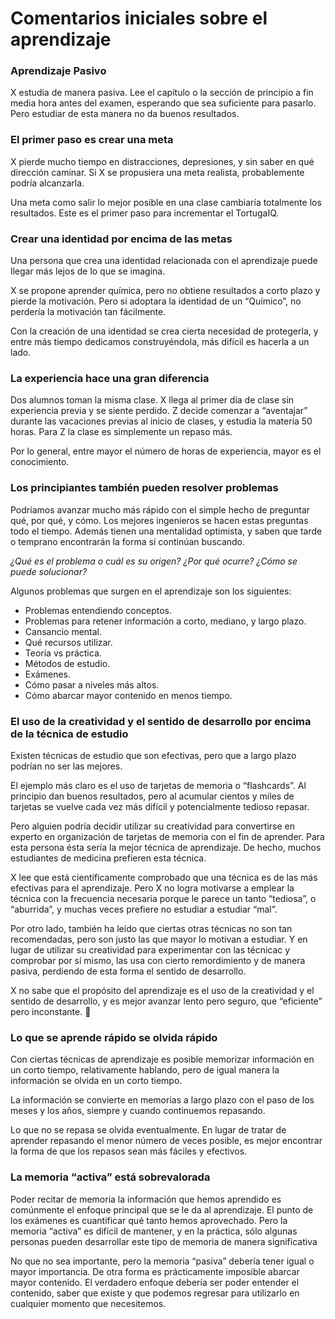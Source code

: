 # Comentarios iniciales sobre el aprendizaje

### **Aprendizaje Pasivo**

X estudia de manera pasiva. Lee el capítulo o la sección de principio a fin media hora antes del examen, esperando que sea suficiente para pasarlo. Pero estudiar de esta manera no da buenos resultados.

### El primer paso es crear una meta

X pierde mucho tiempo en distracciones, depresiones, y sin saber en qué dirección caminar. Si X se propusiera una meta realista, probablemente podría alcanzarla. 

Una meta como salir lo mejor posible en una clase cambiaría totalmente los resultados. Este es el primer paso para incrementar el TortugaIQ.

### Crear una identidad por encima de las metas

Una persona que crea una identidad relacionada con el aprendizaje puede llegar más lejos de lo que se imagina. 

X se propone aprender química, pero no obtiene resultados a corto plazo y pierde la motivación. Pero si adoptara la identidad de un “Químico”, no perdería la motivación tan fácilmente. 

Con la creación de una identidad se crea cierta necesidad de protegerla, y entre más tiempo dedicamos construyéndola, más difícil es hacerla a un lado. 

### La experiencia hace una gran diferencia

Dos alumnos toman la misma clase. X llega al primer día de clase sin experiencia previa y se siente perdido. Z decide comenzar a “aventajar” durante las vacaciones previas al inicio de clases, y estudia la materia 50 horas. Para Z la clase es simplemente un repaso más.

Por lo general, entre mayor el número de horas de experiencia, mayor es el conocimiento. 

### Los principiantes también pueden resolver problemas

Podríamos avanzar mucho más rápido con el simple hecho de preguntar qué, por qué, y cómo. Los  mejores ingenieros se hacen estas preguntas todo el tiempo. Además tienen una mentalidad optimista, y saben que tarde o temprano encontrarán la forma si continúan buscando. 

*¿Qué es el problema o cuál es su origen? ¿Por qué ocurre? ¿Cómo se puede solucionar?*

Algunos problemas que surgen en el aprendizaje son los siguientes:

- Problemas entendiendo conceptos.
- Problemas para retener información a corto, mediano, y largo plazo.
- Cansancio mental.
- Qué recursos utilizar.
- Teoría vs práctica.
- Métodos de estudio.
- Exámenes.
- Cómo pasar a niveles más altos.
- Cómo abarcar mayor contenido en menos tiempo.

### **El uso de la creatividad y el sentido de desarrollo por encima de la técnica de estudio**

Existen técnicas de estudio que son efectivas, pero que a largo plazo podrían no ser las mejores. 

El ejemplo más claro es el uso de tarjetas de memoria o “flashcards”. Al principio dan buenos resultados, pero al acumular cientos y miles de tarjetas se vuelve cada vez más difícil y potencialmente tedioso repasar. 

Pero alguien podría decidir utilizar su creatividad para convertirse en experto en organización de tarjetas de memoria con el fin de aprender. Para esta persona ésta sería la mejor técnica de aprendizaje.  De hecho, muchos estudiantes de medicina prefieren esta técnica.

X lee que está científicamente comprobado que una técnica es de las más efectivas para el aprendizaje. Pero X no logra motivarse a emplear la técnica con la frecuencia necesaria porque le parece un tanto “tediosa”, o “aburrida”, y muchas veces prefiere no estudiar a estudiar “mal”.

Por otro lado, también ha leído que ciertas otras técnicas no son tan recomendadas, pero son justo las que mayor lo motivan a estudiar.  Y en lugar de utilizar su creatividad para experimentar con las técnicac y comprobar por sí mismo, las usa con cierto remordimiento y de manera pasiva, perdiendo de esta forma el sentido de desarrollo.  

X no sabe que el propósito del aprendizaje es el uso de la creatividad y el sentido de desarrollo, y es mejor avanzar lento pero seguro, que “eficiente” pero inconstante. 🐢

### Lo que se aprende rápido se olvida rápido

Con ciertas técnicas de aprendizaje es posible memorizar información en un corto tiempo, relativamente hablando, pero de igual manera la información se olvida en un corto tiempo. 

La información se convierte en memorias a largo plazo con el paso de los meses y los años, siempre y cuando continuemos repasando. 

Lo que no se repasa se olvida eventualmente. En lugar de tratar de aprender repasando el menor número de veces posible, es mejor encontrar la forma de que los repasos sean más fáciles y efectivos.

### La memoria “activa” está sobrevalorada

Poder recitar de memoria la información que hemos aprendido es comúnmente el enfoque principal que se le da al aprendizaje. El punto de los exámenes es cuantificar qué tanto hemos aprovechado. Pero la memoria “activa” es difícil de mantener, y en la práctica, sólo algunas personas pueden desarrollar este tipo de memoria de manera significativa

No que no sea importante, pero la memoria “pasiva” debería tener igual o mayor importancia. De otra forma es prácticamente imposible abarcar mayor contenido. El verdadero enfoque debería ser poder entender el contenido, saber que existe y que podemos regresar para utilizarlo en cualquier momento que necesitemos.
